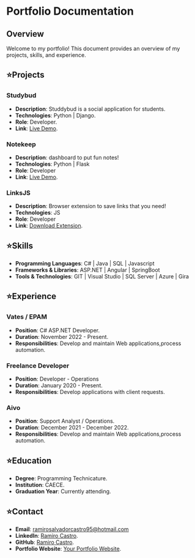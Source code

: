 # Portfolio Documentation

## Overview

Welcome to my portfolio! This document provides an overview of my projects, skills, and experience.

## ⭐Projects

### Studybud
- **Description**: Studdybud is a social application for students.
- **Technologies**: Python | Django.
- **Role**: Developer.
- **Link**: [Live Demo](https://studybud-vmib.onrender.com/).

### Notekeep
- **Description**: dashboard to put fun notes!
- **Technologies**: Python | Flask
- **Role**: Developer
- **Link**: [Live Demo](https://notekeep-2ak8.onrender.com/).

### LinksJS
- **Description**: Browser extension to save links that you need!
- **Technologies**: JS
- **Role**: Developer
- **Link**: [Download Extension](https://chromewebstore.google.com/detail/linksjs/ehnifcacnaiaoalipnbpfioiajchgkac?hl=en).

<!-- Add more projects as needed -->

## ⭐Skills

- **Programming Languages**: C# | Java | SQL | Javascript
- **Frameworks & Libraries**: ASP.NET | Angular | SpringBoot
- **Tools & Technologies**: GIT | Visual Studio | SQL Server | Azure | Gira

## ⭐Experience

### Vates / EPAM
- **Position**: C# ASP.NET Developer.
- **Duration**: November 2022 - Present.
- **Responsibilities**: Develop and maintain Web applications,process automation.

### Freelance Developer
- **Position**: Developer - Operations
- **Duration**: January 2020 - Present.
- **Responsibilities**: Develop applications with client requests.

### Aivo
- **Position**: Support Analyst / Operations.
- **Duration**: December 2021 - December 2022.
- **Responsibilities**: Develop and maintain Web applications,process automation.

<!-- Add more experience entries as needed -->

## ⭐Education

- **Degree**: Programming Technicature.
- **Institution**: CAECE.
- **Graduation Year**: Currently attending.

## ⭐Contact

- **Email**: ramirosalvadorcastro95@hotmail.com
- **LinkedIn**: [Ramiro Castro](https://www.linkedin.com/in/ramiro-castro-9075941a4/).
- **GitHub**: [Ramiro Castro](https://github.com/ramirocastro1995).
- **Portfolio Website**: [Your Portfolio Website](https://github.com/ramirocastro1995/ramirocastro1995.github.io).

